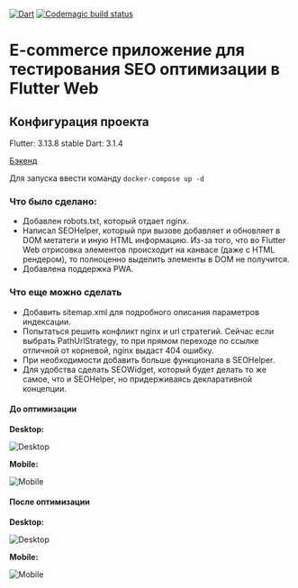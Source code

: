 [![Dart](https://github.com/KiSSEDBYFiR3/seo-web/actions/workflows/dart.yml/badge.svg)](https://github.com/KiSSEDBYFiR3/seo-web/actions/workflows/dart.yml) [![Codemagic build status](https://api.codemagic.io/apps/6588943748e4f246310c7932/6588943748e4f246310c7931/status_badge.svg)](https://codemagic.io/apps/6588943748e4f246310c7932/6588943748e4f246310c7931/latest_build)

# E-commerce приложение для тестирования SEO оптимизации в Flutter Web

## Конфигурация проекта

Flutter: 3.13.8 stable
Dart: 3.1.4

[Бэкенд](https://github.com/KiSSEDBYFiR3/e-com-backend)

Для запуска ввести команду `docker-compose up -d`

### Что было сделано:

- Добавлен robots.txt, который отдает nginx.
- Написал SEOHelper, который при вызове добавляет и обновляет в DOM метатеги и иную HTML информацию.
  Из-за того, что во Flutter Web отрисовка элементов происходит на канвасе (даже с HTML рендером), то полноценно выделить элементы в DOM не получится.
- Добавлена поддержка PWA.

### Что еще можно сделать

- Добавить sitemap.xml для подробного описания параметров индексации.
- Попытаться решить конфликт nginx и url стратегий.
  Сейчас если выбрать PathUrlStrategy, то при прямом переходе по ссылке отличной от корневой, nginx выдаст 404 ошибку.
- При необходимости добавить больше функционала в SEOHelper.
- Для удобства сделать SEOWidget, который будет делать то же самое, что и SEOHelper, но придерживаясь декларативной концепции. 

#### До оптимизации

**Desktop:**

![Desktop](https://github.com/KiSSEDBYFiR3/seo-web/assets/72256017/69a46a82-6488-4643-825b-f3b210e6cfc0)

**Mobile:**

![Mobile](https://github.com/KiSSEDBYFiR3/seo-web/assets/72256017/e65001f3-ee58-4079-9c81-c3c411f8a4a9)


#### После оптимизации

**Desktop:**

![Desktop](https://github.com/KiSSEDBYFiR3/seo-web/assets/72256017/7b3b9ba3-523e-42cd-a909-ab80aad243eb)

**Mobile:**

![Mobile](https://github.com/KiSSEDBYFiR3/seo-web/assets/72256017/d63275f1-4381-46a0-aa5d-5edfdeb330ba)
